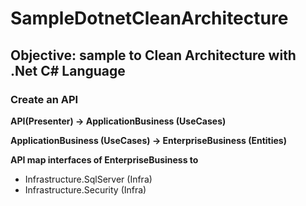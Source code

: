 # SampleDotnetCleanArchitecture

## Objective: sample to Clean Architecture with .Net C# Language

### Create an API

**API(Presenter) -> ApplicationBusiness (UseCases)**

**ApplicationBusiness (UseCases) -> EnterpriseBusiness (Entities)**

**API map interfaces of EnterpriseBusiness to**
* Infrastructure.SqlServer (Infra)
* Infrastructure.Security (Infra)
